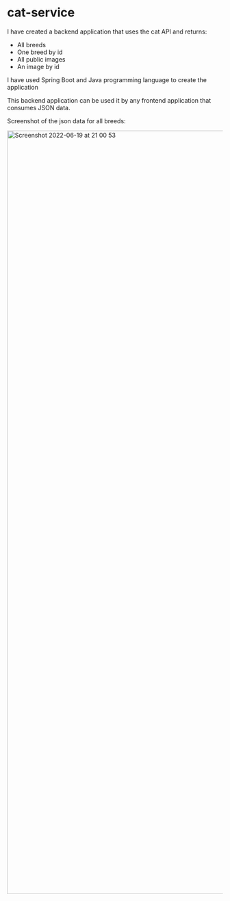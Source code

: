 # cat-service

I have created a backend application that uses the cat API and returns:

  - All breeds
  - One breed by id
  - All public images
  - An image by id 

I have used Spring Boot and Java programming language to create the application

This backend application can be used it by any frontend application that consumes JSON data. 

Screenshot of the json data for all breeds:

<img width="1784" alt="Screenshot 2022-06-19 at 21 00 53" src="https://user-images.githubusercontent.com/43784261/174499436-9abb3d96-a7ab-46c9-8b14-789031eb432a.png">
